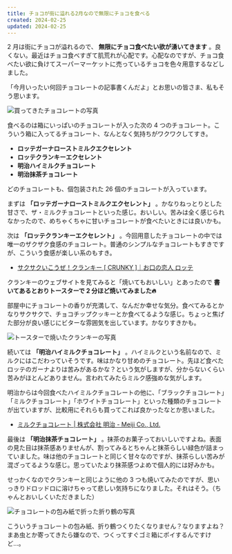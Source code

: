 ```yaml
---
title: チョコが街に溢れる2月なので無限にチョコを食べる
created: 2024-02-25
updated: 2024-02-25
---
```


2 月は街にチョコが溢れるので、 **無限にチョコ食べたい欲が湧いてきます** 。良くない。最近はチョコ食べすぎて肌荒れが心配です。心配なのですが、チョコ食べたい欲に負けてスーパーマーケットに売っているチョコを色々用意するなどしました。

「今月いったい何回チョコレートの記事書くんだよ」とお思いの皆さま、私もそう思います。

![買ってきたチョコレートの写真](592b1e6a-343a-41be-60ee-2366135c1c00)

食べるのは箱にいっぱいのチョコレートが入った次の 4 つのチョコレート。こういう箱に入ってるチョコレート、なんとなく気持ちがワクワクしてすき。

- **ロッテガーナローストミルクエクセレント**
- **ロッテクランキーエクセレント**
- **明治ハイミルクチョコレート**
- **明治抹茶チョコレート**

どのチョコレートも、個包装された 26 個のチョコレートが入っています。

まずは **「ロッテガーナローストミルクエクセレント」** 。かなりねっとりとした甘さで、ザ・ミルクチョコレートといった感じ。おいしい。苦みは全く感じられなかったので、めちゃくちゃに甘いチョコレートが食べたいときには良いかも。

次は **「ロッテクランキーエクセレント」** 。今回用意したチョコレートの中では唯一のザクザク食感のチョコレート。普通のシンプルなチョコレートもすきですが、こういう食感が楽しい系のもすき。

- [サクサクいこうぜ！クランキー [ CRUNKY ]｜お口の恋人 ロッテ](https://www.lotte.co.jp/products/brand/crunky/)

クランキーのウェブサイトを見てみると「焼いてもおいしい」とあったので **書いてあるとおりトースターで 2 分ほど焼いてみました🔥**

部屋中にチョコレートの香りが充満して、なんだか幸せな気分。食べてみるとかなりサクサクで、チョコチップクッキーとか食べてるような感じ。ちょっと焦げた部分が良い感じにビターな雰囲気を出しています。かなりすきかも。

![トースターで焼いたクランキーの写真](c4515a3e-c214-4a9b-8e11-42d4ed66e500)

続いては **「明治ハイミルクチョコレート」** 。ハイミルクという名前なので、ミルクにはこだわっていそうです。味はかなり甘めのチョコレート。先ほど食べたロッテのガーナよりは苦みがあるかな？という気がしますが、分からないくらい苦みがほとんどありません。言われてみたらミルク感強めな気がします。

明治からは今回食べたハイミルクチョコレートの他に、「ブラックチョコレート」「ミルクチョコレート」「ホワイトチョコレート」といった種類のチョコレートが出ていますが、比較用にそれらも買ってこれば良かったなとか思いました。

- [ミルクチョコレート | 株式会社 明治 - Meiji Co., Ltd.](https://www.meiji.co.jp/products/brand/mchoco/)

最後は **「明治抹茶チョコレート」** 。抹茶のお菓子っておいしいですよね。表面の見た目は抹茶感ありませんが、割ってみるとちゃんと抹茶らしい緑色が詰まっていました。味は他のチョコレートと同じく甘々なのですが、抹茶らしい苦みが混ざってるような感じ。思っていたより抹茶感つよめで個人的には好みかも。

せっかくなのでクランキーと同じように他の 3 つも焼いてみたのですが、思いっきりドロッドロに溶けちゃって悲しい気持ちになりました。それはそう。（ちゃんとおいしくいただきました）

![チョコレートの包み紙で折った折り鶴の写真](c2511b54-f807-42e3-9164-56b5d8182400)

こういうチョコレートの包み紙、折り鶴つくりたくなりません？なりますよね？まあ虫とか寄ってきたら嫌なので、つくってすぐゴミ箱にポイするんですけど…。
